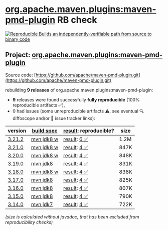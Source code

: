[org.apache.maven.plugins:maven-pmd-plugin](https://central.sonatype.com/artifact/org.apache.maven.plugins/maven-pmd-plugin/versions) RB check
=======

[![Reproducible Builds](https://reproducible-builds.org/images/logos/rb.svg) an independently-verifiable path from source to binary code](https://reproducible-builds.org/)

## Project: [org.apache.maven.plugins:maven-pmd-plugin](https://central.sonatype.com/artifact/org.apache.maven.plugins/maven-pmd-plugin/versions)

Source code: [https://github.com/apache/maven-pmd-plugin.git](https://github.com/apache/maven-pmd-plugin.git)

rebuilding **9 releases** of org.apache.maven.plugins:maven-pmd-plugin:
- **9** releases were found successfully **fully reproducible** (100% reproducible artifacts :white_check_mark:),
- 0 had issues (some unreproducible artifacts :warning:, see eventual :mag: diffoscope and/or :memo: issue tracker links):

| version | [build spec](/BUILDSPEC.md) | [result](https://reproducible-builds.org/docs/jvm/): reproducible? | size |
| -- | --------- | ------ | -- |
| [3.21.2](https://central.sonatype.com/artifact/org.apache.maven.plugins/maven-pmd-plugin/3.21.2/pom) | [mvn jdk8 w](maven-pmd-plugin-3.21.2.buildspec) | [result](maven-pmd-plugin-3.21.2.buildinfo): [6 :white_check_mark: ](maven-pmd-plugin-3.21.2.buildcompare) | 1.2M |
| [3.21.0](https://central.sonatype.com/artifact/org.apache.maven.plugins/maven-pmd-plugin/3.21.0/pom) | [mvn jdk8 w](maven-pmd-plugin-3.21.0.buildspec) | [result](maven-pmd-plugin-3.21.0.buildinfo): [4 :white_check_mark: ](maven-pmd-plugin-3.21.0.buildcompare) | 847K |
| [3.20.0](https://central.sonatype.com/artifact/org.apache.maven.plugins/maven-pmd-plugin/3.20.0/pom) | [mvn jdk8 w](maven-pmd-plugin-3.20.0.buildspec) | [result](maven-pmd-plugin-3.20.0.buildinfo): [4 :white_check_mark: ](maven-pmd-plugin-3.20.0.buildcompare) | 848K |
| [3.19.0](https://central.sonatype.com/artifact/org.apache.maven.plugins/maven-pmd-plugin/3.19.0/pom) | [mvn jdk8](maven-pmd-plugin-3.19.0.buildspec) | [result](maven-pmd-plugin-3.19.0.buildinfo): [4 :white_check_mark: ](maven-pmd-plugin-3.19.0.buildcompare) | 831K |
| [3.18.0](https://central.sonatype.com/artifact/org.apache.maven.plugins/maven-pmd-plugin/3.18.0/pom) | [mvn jdk8 w](maven-pmd-plugin-3.18.0.buildspec) | [result](maven-pmd-plugin-3.18.0.buildinfo): [4 :white_check_mark: ](maven-pmd-plugin-3.18.0.buildcompare) | 838K |
| [3.17.0](https://central.sonatype.com/artifact/org.apache.maven.plugins/maven-pmd-plugin/3.17.0/pom) | [mvn jdk8](maven-pmd-plugin-3.17.0.buildspec) | [result](maven-pmd-plugin-3.17.0.buildinfo): [4 :white_check_mark: ](maven-pmd-plugin-3.17.0.buildcompare) | 825K |
| [3.16.0](https://central.sonatype.com/artifact/org.apache.maven.plugins/maven-pmd-plugin/3.16.0/pom) | [mvn jdk8](maven-pmd-plugin-3.16.0.buildspec) | [result](maven-pmd-plugin-3.16.0.buildinfo): [4 :white_check_mark: ](maven-pmd-plugin-3.16.0.buildcompare) | 807K |
| [3.15.0](https://central.sonatype.com/artifact/org.apache.maven.plugins/maven-pmd-plugin/3.15.0/pom) | [mvn jdk8](maven-pmd-plugin-3.15.0.buildspec) | [result](maven-pmd-plugin-3.15.0.buildinfo): [4 :white_check_mark: ](maven-pmd-plugin-3.15.0.buildcompare) | 790K |
| [3.14.0](https://central.sonatype.com/artifact/org.apache.maven.plugins/maven-pmd-plugin/3.14.0/pom) | [mvn jdk7](maven-pmd-plugin-3.14.0.buildspec) | [result](maven-pmd-plugin-3.14.0.buildinfo): [4 :white_check_mark: ](maven-pmd-plugin-3.14.0.buildcompare) | 722K |

<i>(size is calculated without javadoc, that has been excluded from reproducibility checks)</i>
